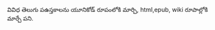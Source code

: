 వివిధ తెలుగు పఉస్తకాలను యూనికోడ్ రూపంలోకి మార్చి, html,epub, wiki రూపాల్లోకి మార్చే పని.















































